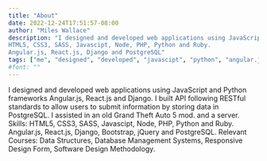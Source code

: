 ```yaml
---
title: "About"
date: 2022-12-24T17:51:57-08:00
author: "Miles Wallace"
description: "I designed and developed web applications using JavaScript and Python frameworks Angular.js, React.js and Django. I built API following RESTful standards to allow users to submit information by storing data in PostgreSQL. I assisted in an old Grand Theft Auto 5 mod. and a server.
HTML5, CSS3, SASS, Javascipt, Node, PHP, Python and Ruby.
Angular.js, React.js, Django and PostgreSQL"
tags: ["me", "designed", "developed", "javascipt", "python", "angular.js", "react.js", "django", "postgresql", "ruby", "html5", "css3", "sass", "node", "php"]
#font: ""
---
```

I designed and developed web applications using JavaScript and Python frameworks Angular.js, React.js and Django. I built API following RESTful standards to allow users to submit information by storing data in PostgreSQL. I assisted in an old Grand Theft Auto 5 mod. and a server.
Skills: HTML5, CSS3, SASS, Javascipt, Node, PHP, Python and Ruby. Angular.js, React.js, Django, Bootstrap, jQuery and PostgreSQL.
Relevant Courses: Data Structures, Database Management Systems, Responsive Design Form, Software Design Methodology.